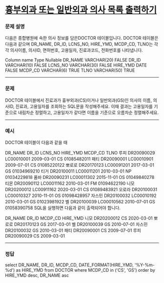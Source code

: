 # [흉부외과 또는 일반외과 의사 목록 출력하기](https://school.programmers.co.kr/learn/courses/30/lessons/132203)

### 문제 설명

다음은 종합병원에 속한 의사 정보를 담은DOCTOR 테이블입니다. DOCTOR 테이블은 다음과 같으며 DR_NAME, DR_ID, LCNS_NO, HIRE_YMD, MCDP_CD, TLNO는 각각 의사이름, 의사ID, 면허번호, 고용일자, 진료과코드, 전화번호를 나타냅니다.

Column name Type Nullable
DR_NAME VARCHAR(20) FALSE
DR_ID VARCHAR(10) FALSE
LCNS_NO VARCHAR(30) FALSE
HIRE_YMD DATE FALSE
MCDP_CD VARCHAR(6) TRUE
TLNO VARCHAR(50) TRUE

---

### 문제

DOCTOR 테이블에서 진료과가 흉부외과(CS)이거나 일반외과(GS)인 의사의 이름, 의사ID, 진료과, 고용일자를 조회하는 SQL문을 작성해주세요. 이때 결과는 고용일자를 기준으로 내림차순 정렬하고, 고용일자가 같다면 이름을 기준으로 오름차순 정렬해주세요.

---

### 예시

DOCTOR 테이블이 다음과 같을 때

DR_NAME DR_ID LCNS_NO HIRE_YMD MCDP_CD TLNO
루피 DR20090029 LC00010001 2009-03-01 CS 01085482011
패티 DR20090001 LC00010901 2009-07-01 CS 01085220122
뽀로로 DR20170123 LC00091201 2017-03-01 GS 01034969210
티거 DR20100011 LC00011201 2010-03-01 NP 01034229818
품바 DR20090231 LC00011302 2015-11-01 OS 01049840278
티몬 DR20090112 LC00011162 2010-03-01 FM 01094622190
니모 DR20200012 LC00911162 2020-03-01 CS 01089483921
오로라 DR20100031 LC00010327 2010-11-01 OS 01098428957
자스민 DR20100032 LC00010192 2010-03-01 GS 01023981922
벨 DR20100039 LC00010562 2010-07-01 GS 01058390758
SQL을 실행하면 다음과 같이 출력되어야 합니다.

DR_NAME DR_ID MCDP_CD HIRE_YMD
니모 DR20200012 CS 2020-03-01
뽀로로 DR20170123 GS 2017-03-01
벨 DR20100039 GS 2010-07-01
자스민 DR20100032 GS 2010-03-01
패티 DR20090001 CS 2009-07-01
루피 DR20090029 CS 2009-03-01

---

### 정답

select DR_NAME, DR_ID, MCDP_CD, DATE_FORMAT(HIRE_YMD, '%Y-%m-%d') as HIRE_YMD
from DOCTOR
where MCDP_CD in ('CS', 'GS')
order by HIRE_YMD desc, DR_NAME asc
